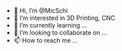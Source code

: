 - 👋 Hi, I’m @MicSchi
- 👀 I’m interested in 3D Printing, CNC
- 🌱 I’m currently learning ...
- 💞️ I’m looking to collaborate on ...
- 📫 How to reach me ...

<!---
MicSchi/MicSchi is a ✨ special ✨ repository because its `README.md` (this file) appears on your GitHub profile.
You can click the Preview link to take a look at your changes.
--->
